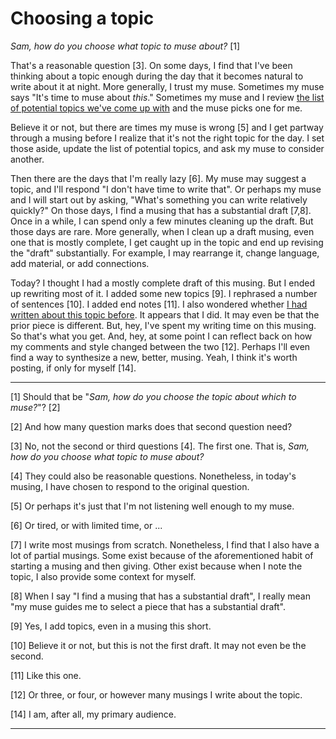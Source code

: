 Choosing a topic
================

_Sam, how do you choose what topic to muse about?_ [1]

That's a reasonable question [3].  On some days, I find that I've been
thinking about a topic enough during the day that it becomes natural
to write about it at night.  More generally, I trust my muse.
Sometimes my muse says "It's time to muse about *this*."  Sometimes
my muse and I review [the list of potential topics we've come up
with](too-much-to-write-2018-01-250) and the muse picks one for me.

Believe it or not, but there are times my muse is wrong [5] and I get
partway through a musing before I realize that it's not the right topic
for the day.  I set those aside, update the list of potential topics,
and ask my muse to consider another.

Then there are the days that I'm really lazy [6].  My muse may
suggest a topic, and I'll respond "I don't have time to write that".
Or perhaps my muse and I will start out by asking, "What's something
you can write relatively quickly?"  On those days, I find a musing that
has a substantial draft [7,8].  Once in a while, I can spend only a few
minutes cleaning up the draft.  But those days are rare.  More generally,
when I clean up a draft musing, even one that is mostly complete, I get
caught up in the topic and end up revising the "draft" substantially.
For example, I may rearrange it, change language, add material, or add
connections.

Today?  I thought I had a mostly complete draft of this musing.  But I
ended up rewriting most of it.  I added some new topics [9].  I rephrased
a number of sentences [10].  I added end notes [11].  I also wondered whether
[I had written about this topic before](following-my-muse).  It appears 
that I did.  It may even be that the prior piece is different.  But,
hey, I've spent my writing time on this musing.  So that's what you get.
And, hey, at some point I can reflect back on how my comments and
style changed between the two [12].  Perhaps I'll even find a way to
synthesize a new, better, musing.  Yeah, I think it's worth posting,
if only for myself [14].

---

[1] Should that be "_Sam, how do you choose the topic about which to
muse?_"? [2]

[2] And how many question marks does that second question need?

[3] No, not the second or third questions [4].  The first one.  That is,
_Sam, how do you choose what topic to muse about?_

[4] They could also be reasonable questions.  Nonetheless, in today's
musing, I have chosen to respond to the original question.

[5] Or perhaps it's just that I'm not listening well enough to my muse.

[6] Or tired, or with limited time, or ...

[7] I write most musings from scratch. Nonetheless, I find that I also
have a lot of partial musings.  Some exist because of the aforementioned
habit of starting a musing and then giving.  Other exist because when
I note the topic, I also provide some context for myself.

[8] When I say "I find a musing that has a substantial draft", I really
mean "my muse guides me to select a piece that has a substantial draft".

[9] Yes, I add topics, even in a musing this short.

[10] Believe it or not, but this is not the first draft.  It may not even
be the second.

[11] Like this one.

[12] Or three, or four, or however many musings I write about the topic.

[14] I am, after all, my primary audience.

---


